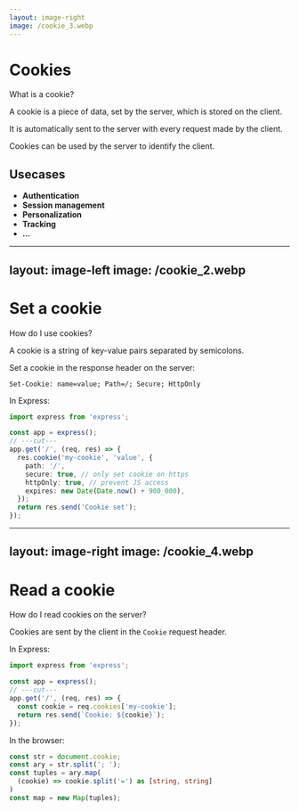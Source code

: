 ```yaml
---
layout: image-right
image: /cookie_3.webp
---
```

# Cookies

What is a cookie?

A cookie is a piece of data, <span class="text-purple-400">set by the server</span>, which is <span class="text-cyan-400">stored on the client</span>.

It is <span class="text-teal-400">automatically</span> sent to the server with every request made by the client.

Cookies can be used by the server to identify the client.

## Usecases

- **Authentication**
- **Session management**
- **Personalization**
- **Tracking**
- **…**

---
layout: image-left
image: /cookie_2.webp
---

# Set a cookie

How do I use cookies?

A cookie is a string of key-value pairs separated by semicolons.

Set a cookie in the response header on the <span class="text-purple-400">server</span>:

```http {}
Set-Cookie: name=value; Path=/; Secure; HttpOnly
```

In Express:

```ts {} twoslash
import express from 'express';

const app = express();
// ---cut---
app.get('/', (req, res) => {
  res.cookie('my-cookie', 'value', {
    path: '/',
    secure: true, // only set cookie on https
    httpOnly: true, // prevent JS access
    expires: new Date(Date.now() + 900_000),
  });
  return res.send('Cookie set');
});
```

---
layout: image-right
image: /cookie_4.webp
---

# Read a cookie

How do I read cookies on the server?

Cookies are sent by the <span class="text-cyan-400">client</span> in the `Cookie` request header.

In Express:

```ts {} twoslash
import express from 'express';

const app = express();
// ---cut---
app.get('/', (req, res) => {
  const cookie = req.cookies['my-cookie'];
  return res.send(`Cookie: ${cookie}`);
});
```

In the browser:

```ts {} twoslash
const str = document.cookie;
const ary = str.split('; ');
const tuples = ary.map(
  (cookie) => cookie.split('=') as [string, string]
)
const map = new Map(tuples);
```
